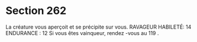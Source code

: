 # Section 262

La créature vous aperçoit et se précipite sur vous.
RAVAGEUR HABILETÉ: 14 ENDURANCE : 12
Si vous êtes vainqueur, rendez -vous au  119 .